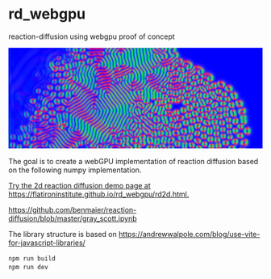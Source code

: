 # rd_webgpu
reaction-diffusion using webgpu proof of concept

<img src="rd2d.png"/>

The goal is to create a webGPU implementation of reaction diffusion based on the following
numpy implementation.

<a href="https://flatironinstitute.github.io/rd_webgpu/rd2d.html">
Try the 2d reaction diffusion demo page at https://flatironinstitute.github.io/rd_webgpu/rd2d.html.
</a>

https://github.com/benmaier/reaction-diffusion/blob/master/gray_scott.ipynb

The library structure is based on
https://andrewwalpole.com/blog/use-vite-for-javascript-libraries/


```bash
npm run build
npm run dev
```
